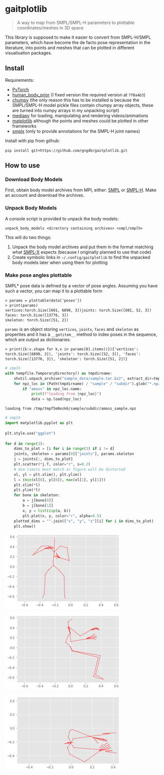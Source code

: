 # gaitplotlib
> A way to map from SMPL/SMPL-H parameters to plottable coordinates/meshes in 3D space


This library is supposed to make it easier to convert from SMPL-H/SMPL parameters, which have become the de facto pose representation in the literature, into points and meshes that can be plotted in different visualisation packages.

## Install

Requirements:

- [PyTorch][]
- [human_body_prior][hbp] (I fixed version the required version at `7f0a4b3`)
- [chumpy][] (the only reason this has to be installed is because the SMPL/SMPL-H model pickle files contain chumpy array objects, these are turned into numpy arrays in my unpacking script)
- [mediapy][] for loading, manipulating and rendering videos/animations
- [matplotlib][] although the points and meshes could be plotted in other frameworks
- [smplx][] (only to provide annotations for the SMPL-H joint names)

[matplotlib]: https://matplotlib.org/
[mediapy]: https://github.com/google/mediapy
[chumpy]: https://github.com/mattloper/chumpy
[hbp]: https://github.com/nghorbani/human_body_prior
[pytorch]: https://pytorch.org/
[smplx]: https://github.com/vchoutas/smplx

Install with pip from github:

`pip install git+https://github.com/gngdb/gaitplotlib.git`

## How to use

### Download Body Models

First, obtain body model archives from MPI, either: [SMPL][] or [SMPL-H][mano]. Make an account and download the archives.

[smpl]: https://smpl.is.tue.mpg.de/
[mano]: https://mano.is.tue.mpg.de/

### Unpack Body Models

A console script is provided to unpack the body models:

```
unpack_body_models <directory containing archives> <smpl/smplh>
```

This will do two things:

1. Unpack the body model archives and put them in the format matching what [SMPL-X][smplx] expects (because I originally planned to use that code)
2. Create symbolic links in `~/.config/gaitplotlib` to find the unpacked body models later when using them for plotting

[smplx]: https://github.com/vchoutas/smplx

### Make pose angles plottable

SMPL* pose data is defined by a vector of pose angles. Assuming you have such a vector, you can map it to a plottable form

```
> params = plottable(data['poses'])
> print(params)
vertices:torch.Size([601, 6890, 3])joints: torch.Size([601, 52, 3])
faces: torch.Size([13776, 3])
skeleton: torch.Size([51, 2])
```

`params` is an object storing `vertices`, `joints`, `faces` and `skeleton` as properties and it has a `__getitem__` method to index poses in the sequence, which are output as dictionaries:

```
> print({k:v.shape for k,v in params[0].items()}){'vertices': torch.Size([6890, 3]), 'joints': torch.Size([52, 3]), 'faces': torch.Size([13776, 3]), 'skeleton': torch.Size([51, 2])}
```

```python
# smplh
with tempfile.TemporaryDirectory() as tmpdirname:
    shutil.unpack_archive("sample_data/sample.tar.bz2", extract_dir=tmpdirname)
    for npz_loc in (Path(tmpdirname) / "sample" / "subdir").glob("*.npz"):
        if "amass" in npz_loc.name:
            print(f"loading from {npz_loc}")
            data = np.load(npz_loc)
```

    loading from /tmp/tmpf5m0ezk6/sample/subdir/amass_sample.npz


```python
# smplh
import matplotlib.pyplot as plt

plt.style.use("ggplot")

for d in range(3):
    dims_to_plot = [i for i in range(3) if i != d]
    joints, skeleton = params[0]["joints"], params.skeleton
    j = joints[:, dims_to_plot]
    plt.scatter(*j.T, color="r", s=0.2)
    # dim limits must match or figure will be distorted
    xl, yl = plt.xlim(), plt.ylim()
    l = (min(xl[0], yl[0]), max(xl[1], yl[1]))
    plt.xlim(*l)
    plt.ylim(*l)
    for bone in skeleton:
        a = j[bone[0]]
        b = j[bone[1]]
        x, y = list(zip(a, b))
        plt.plot(x, y, color="r", alpha=0.5)
    plotted_dims = "".join(["x", "y", "z"][i] for i in dims_to_plot)
    plt.show()
```


![png](docs/images/output_8_0.png)



![png](docs/images/output_8_1.png)



![png](docs/images/output_8_2.png)

